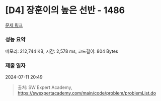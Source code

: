 # [D4] 장훈이의 높은 선반 - 1486 

[문제 링크](https://swexpertacademy.com/main/code/problem/problemDetail.do?contestProbId=AV2b7Yf6ABcBBASw) 

### 성능 요약

메모리: 212,744 KB, 시간: 2,578 ms, 코드길이: 804 Bytes

### 제출 일자

2024-07-11 20:49



> 출처: SW Expert Academy, https://swexpertacademy.com/main/code/problem/problemList.do